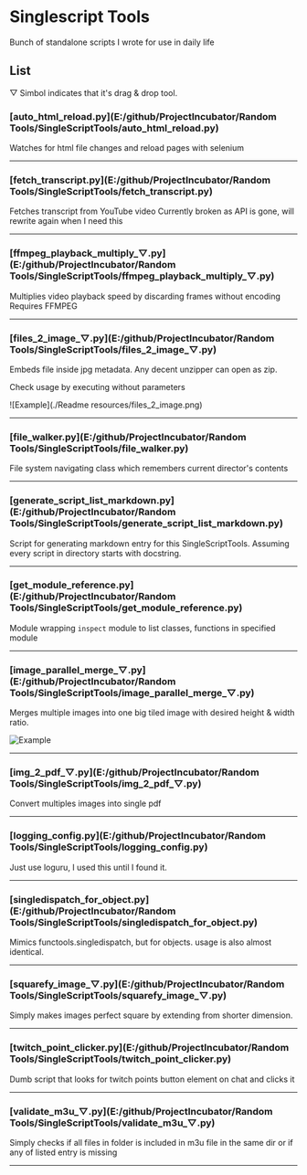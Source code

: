 # Singlescript Tools
Bunch of standalone scripts I wrote for use in daily life

## List
▽ Simbol indicates that it's drag & drop tool.


### [auto_html_reload.py](E:/github/ProjectIncubator/Random Tools/SingleScriptTools/auto_html_reload.py)
Watches for html file changes and reload pages with selenium

---

### [fetch_transcript.py](E:/github/ProjectIncubator/Random Tools/SingleScriptTools/fetch_transcript.py)
Fetches transcript from YouTube video
Currently broken as API is gone, will rewrite again when I need this

---

### [ffmpeg_playback_multiply_▽.py](E:/github/ProjectIncubator/Random Tools/SingleScriptTools/ffmpeg_playback_multiply_▽.py)
Multiplies video playback speed by discarding frames without encoding
Requires FFMPEG

---

### [files_2_image_▽.py](E:/github/ProjectIncubator/Random Tools/SingleScriptTools/files_2_image_▽.py)
Embeds file inside jpg metadata. Any decent unzipper can open as zip.

Check usage by executing without parameters

![Example](./Readme resources/files_2_image.png)

---

### [file_walker.py](E:/github/ProjectIncubator/Random Tools/SingleScriptTools/file_walker.py)
File system navigating class which remembers current director's contents

---

### [generate_script_list_markdown.py](E:/github/ProjectIncubator/Random Tools/SingleScriptTools/generate_script_list_markdown.py)
Script for generating markdown entry for this SingleScriptTools.
Assuming every script in directory starts with docstring.

---

### [get_module_reference.py](E:/github/ProjectIncubator/Random Tools/SingleScriptTools/get_module_reference.py)
Module wrapping `inspect` module to list classes, functions in specified module

---

### [image_parallel_merge_▽.py](E:/github/ProjectIncubator/Random Tools/SingleScriptTools/image_parallel_merge_▽.py)
Merges multiple images into one big tiled image with desired height & width ratio.

![Example](https://imgur.com/yCNYF9o.png)

---

### [img_2_pdf_▽.py](E:/github/ProjectIncubator/Random Tools/SingleScriptTools/img_2_pdf_▽.py)
Convert multiples images into single pdf

---

### [logging_config.py](E:/github/ProjectIncubator/Random Tools/SingleScriptTools/logging_config.py)
Just use loguru, I used this until I found it.

---

### [singledispatch_for_object.py](E:/github/ProjectIncubator/Random Tools/SingleScriptTools/singledispatch_for_object.py)
Mimics functools.singledispatch, but for objects.
usage is also almost identical.

---

### [squarefy_image_▽.py](E:/github/ProjectIncubator/Random Tools/SingleScriptTools/squarefy_image_▽.py)
Simply makes images perfect square by extending from shorter dimension.

---

### [twitch_point_clicker.py](E:/github/ProjectIncubator/Random Tools/SingleScriptTools/twitch_point_clicker.py)
Dumb script that looks for twitch points button element on chat and clicks it

---

### [validate_m3u_▽.py](E:/github/ProjectIncubator/Random Tools/SingleScriptTools/validate_m3u_▽.py)
Simply checks if all files in folder is included in m3u file in the same dir
or if any of listed entry is missing

---
